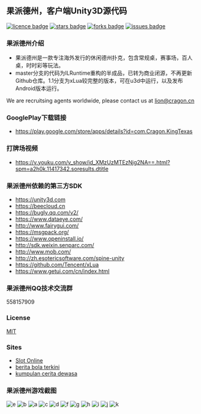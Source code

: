 ﻿## 果派德州，客户端Unity3D源代码
[![licence badge]][licence]
[![stars badge]][stars]
[![forks badge]][forks]
[![issues badge]][issues]

### 果派德州介绍
- 果派德州是一款专注海外发行的休闲德州扑克，包含常规桌，赛事场，百人桌，时时彩等玩法。
- master分支的代码为ILRuntime重构的半成品，已转为商业闭源，不再更新Github仓库。1.1分支为xLua较完整的版本，可在u3d中运行，以及发布Android版本运行。

We are recruitsing agents worldwide, please contact us at lion@cragon.cn

### GooglePlay下载链接
- https://play.google.com/store/apps/details?id=com.Cragon.KingTexas

### 打牌场视频
- https://v.youku.com/v_show/id_XMzUzMTEzNjg2NA==.html?spm=a2h0k.11417342.soresults.dtitle

### 果派德州依赖的第三方SDK
- https://unity3d.com
- https://beecloud.cn
- https://bugly.qq.com/v2/
- https://www.dataeye.com/
- http://www.fairygui.com/
- https://msgpack.org/
- https://www.openinstall.io/
- http://sdk.weixin.senparc.com/
- http://www.mob.com/
- http://zh.esotericsoftware.com/spine-unity
- https://github.com/Tencent/xLua
- https://www.getui.com/cn/index.html

### 果派德州QQ技术交流群
558157909

### License
[MIT](/LICENSE)

### Sites
- [Slot Online](https://iogbet.com/)
- [berita bola terkini](https://saranggoal.com/)
- [kumpulan cerita dewasa](ttp://207.148.124.207/)

### 果派德州游戏截图
![e](https://github.com/CragonGame/CasinosClient/blob/master/Doc/Images/e.png)
![b](https://github.com/CragonGame/CasinosClient/blob/master/Doc/Images/b.png)
![a](https://github.com/CragonGame/CasinosClient/blob/master/Doc/Images/a.png)
![c](https://github.com/CragonGame/CasinosClient/blob/master/Doc/Images/c.png)
![d](https://github.com/CragonGame/CasinosClient/blob/master/Doc/Images/d.png)
![f](https://github.com/CragonGame/CasinosClient/blob/master/Doc/Images/f.png)
![g](https://github.com/CragonGame/CasinosClient/blob/master/Doc/Images/g.png)
![h](https://github.com/CragonGame/CasinosClient/blob/master/Doc/Images/h.png)
![i](https://github.com/CragonGame/CasinosClient/blob/master/Doc/Images/i.png)
![j](https://github.com/CragonGame/CasinosClient/blob/master/Doc/Images/j.jpg)
![k](https://github.com/CragonGame/CasinosClient/blob/master/Doc/Images/k.jpg)

[licence badge]:https://img.shields.io/badge/license-MIT-blue.svg
[stars badge]:https://img.shields.io/github/stars/CragonGame/CasinosClient.svg
[forks badge]:https://img.shields.io/github/forks/CragonGame/CasinosClient.svg
[issues badge]:https://img.shields.io/github/issues/CragonGame/CasinosClient.svg

[licence]:https://github.com/CragonGame/CasinosClient/blob/master/LICENSE
[stars]:https://github.com/CragonGame/CasinosClient/stargazers
[forks]:https://github.com/CragonGame/CasinosClient/network
[issues]:https://github.com/CragonGame/CasinosClient/issues
